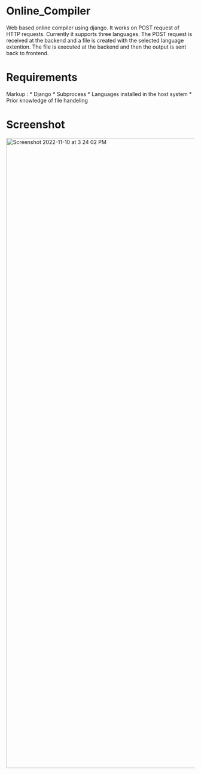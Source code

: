 # Online_Compiler
Web based online compiler using django. It works on POST request of HTTP requests.
Currently it supports three languages.
The POST request is received at the backend and a file is created with the selected language extention. The file is executed at the backend and then the output is sent back to frontend.

# Requirements

 Markup : * Django
          * Subprocess
          * Languages installed in the host system
          * Prior knowledge of file handeling

# Screenshot 
<img width="1680" alt="Screenshot 2022-11-10 at 3 24 02 PM" src="https://user-images.githubusercontent.com/81715230/209231405-bc84da5f-f1e6-4d11-991c-d1b7f0a86e92.png">
